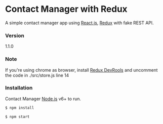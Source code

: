 # Contact Manager with Redux

A simple contact manager app using [React.js](https://reactjs.org/), [Redux](https://redux.js.org/) with fake REST API.

### Version

1.1.0

### Note

If you're using chrome as browser, install [ Redux DevRools](https://chrome.google.com/webstore/detail/redux-devtools/lmhkpmbekcpmknklioeibfkpmmfibljd) and uncomment the code in ./src/store.js line 14

### Installation

Contact Manager [Node.js](https://nodejs.org/) v6+ to run.

```sh
$ npm install
```

```sh
$ npm start
```
